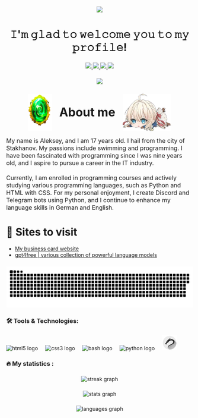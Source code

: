 <br clear="both">

<div align="center">
  <img src="https://github.com/N0-LABEL/N0-LABEL/blob/main/Hlam/windy-violet-evergarden.gif?raw=true"  />
</div>

###

<h1 align="center">𝙸'𝚖 𝚐𝚕𝚊𝚍 𝚝𝚘 𝚠𝚎𝚕𝚌𝚘𝚖𝚎 𝚢𝚘𝚞 𝚝𝚘 𝚖𝚢 𝚙𝚛𝚘𝚏𝚒𝚕𝚎!</h1>

###

<div align="center">
  <a href="https://discordapp.com/users/595160552758706187" target="_blank">
    <img src="https://img.shields.io/badge/Discord-7289DA?style=for-the-badge&logo=discord&logoColor=white"  />
  </a>

  <a href="https://t.me/Krum1ov" target="_blank">
    <img src="https://img.shields.io/badge/Telegram-2CA5E0?style=for-the-badge&logo=telegram&logoColor=white"  />
  </a>

<a href="https://wa.me/qr/RROTRGHZEMP5K1" target="_blank">
    <img src="https://img.shields.io/badge/WhatsApp-25D366?style=for-the-badge&logo=whatsapp&logoColor=white"  />
  </a>

<a href="mailto:alexkobzar.ua@gmail.com" target="_blank">
  <img src="https://img.shields.io/badge/Gmail-D14836?style=for-the-badge&logo=gmail&logoColor=white" />
</a>

</div>

###

<div align="center">
  <img src="https://visitor-badge.laobi.icu/badge?page_id=N0-LABEL.991358958&"  />
</div>

###
<div style="display: flex; align-items: center; justify-content: center; gap: 20px;">
  <img src="https://github.com/N0-LABEL/N0-LABEL/blob/main/Hlam/Brozh.png?raw=true" alt="violet_chibi" style="height: 100px;" />
  
  <h1 style="font-size: 32px; margin: 0; text-align: center;">About me</h1>

  <img src="https://github.com/N0-LABEL/N0-LABEL/blob/main/Hlam/IMG_20250527_174830_616.jpg?raw=true" alt="violet_chibi" style="height: 100px;" />
</div>

<p align="left" style="font-size: 16px;">
  My name is Aleksey, and I am 17 years old. I hail from the city of Stakhanov. My passions include swimming and programming. I have been fascinated with programming since I was nine years old, and I aspire to pursue a career in the IT industry.
  <br><br>
  Currently, I am enrolled in programming courses and actively studying various programming languages, such as Python and HTML with CSS. For my personal enjoyment, I create Discord and Telegram bots using Python, and I continue to enhance my language skills in German and English.
</p>

###
<h1 align="left">📕 Sites to visit</h1>

- [My business card website](https://no-label.serveo.net/)
- [ gpt4free | various collection of powerful language models](https://nolabel.serveo.net/)

###

<p align="center">
 <img width="600" src="https://raw.githubusercontent.com/N0-LABEL/N0-LABEL/e255871dc37cafdb71d5246ed3b4879355f5f8c1/Hlam/github-snake.svg" alt="snake"/>
</p>

###

<h3 align="left">🛠 Tools & Technologies:</h3>

###

<div align="left">
  <img src="https://cdn.jsdelivr.net/gh/devicons/devicon/icons/html5/html5-original.svg" height="40" alt="html5 logo"  />
  <img width="12" />

  <img src="https://cdn.jsdelivr.net/gh/devicons/devicon/icons/css3/css3-original.svg" height="40" alt="css3 logo"  />
  <img width="12" />

  <img src="https://cdn.simpleicons.org/gnubash/4EAA25" height="40" alt="bash logo"  />
  <img width="12" />

  <img src="https://skillicons.dev/icons?i=py" height="40" alt="python logo"  />
  <img width="12" />

  <img src="https://github.com/N0-LABEL/N0-LABEL/blob/main/Hlam/kali.png?raw=true" height="40" alt="kali logo"  />
  <img width="12" />

###

<h3 align="left">🔥   My statistics :</h3>

###

<div align="center">
  <img src="https://streak-stats.demolab.com?user=N0-LABEL&theme=vue-dark&hide_border=true" height="220" alt="streak graph"  />
</div>

###

<div align="center">
  <img src="https://github-stats-evirunurm.vercel.app/api/stats.js?username=N0-LABEL" height="180" alt="stats graph"  />

###

  <img src="https://github-stats-evirunurm.vercel.app/api/languages.js?username=N0-LABEL" height="180" alt="languages graph"  />
</div>

###
